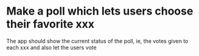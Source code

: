 # Make a poll which lets users choose their favorite xxx

The app should show the current status of the poll, ie, the votes given to each xxx and also let the users vote
